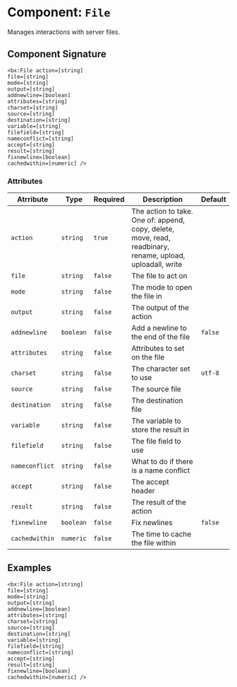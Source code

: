 [comment]: # (Note: This documentation is generated dynamically in the build process.  To modify the contents, change the javadoc on the _invoke method of the Component class)
# Component: `File`

Manages interactions with server files.

## Component Signature

```
<bx:File action=[string]
file=[string]
mode=[string]
output=[string]
addnewline=[boolean]
attributes=[string]
charset=[string]
source=[string]
destination=[string]
variable=[string]
filefield=[string]
nameconflict=[string]
accept=[string]
result=[string]
fixnewline=[boolean]
cachedwithin=[numeric] />
```

### Attributes


| Atrribute | Type | Required | Description | Default |
|----------|------|----------|-------------|---------|
| `action` | `string` | `true` | The action to take. One of: append, copy, delete, move, read, readbinary, rename, upload, uploadall, write |  |
| `file` | `string` | `false` | The file to act on |  |
| `mode` | `string` | `false` | The mode to open the file in |  |
| `output` | `string` | `false` | The output of the action |  |
| `addnewline` | `boolean` | `false` | Add a newline to the end of the file | `false` |
| `attributes` | `string` | `false` | Attributes to set on the file |  |
| `charset` | `string` | `false` | The character set to use | `utf-8` |
| `source` | `string` | `false` | The source file |  |
| `destination` | `string` | `false` | The destination file |  |
| `variable` | `string` | `false` | The variable to store the result in |  |
| `filefield` | `string` | `false` | The file field to use |  |
| `nameconflict` | `string` | `false` | What to do if there is a name conflict |  |
| `accept` | `string` | `false` | The accept header |  |
| `result` | `string` | `false` | The result of the action |  |
| `fixnewline` | `boolean` | `false` | Fix newlines | `false` |
| `cachedwithin` | `numeric` | `false` | The time to cache the file within |  |

## Examples

```
<bx:File action=[string]
file=[string]
mode=[string]
output=[string]
addnewline=[boolean]
attributes=[string]
charset=[string]
source=[string]
destination=[string]
variable=[string]
filefield=[string]
nameconflict=[string]
accept=[string]
result=[string]
fixnewline=[boolean]
cachedwithin=[numeric] />
```
